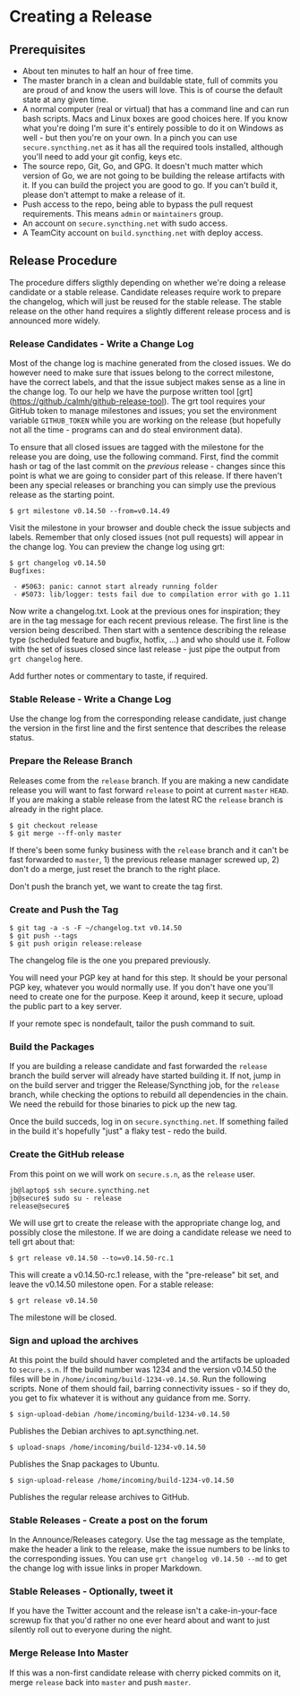 Creating a Release
==================

Prerequisites
-------------

-   About ten minutes to half an hour of free time.
-   The master branch in a clean and buildable state, full of commits
    you are proud of and know the users will love. This is of course the
    default state at any given time.
-   A normal computer (real or virtual) that has a command line and can
    run bash scripts. Macs and Linux boxes are good choices here. If you
    know what you\'re doing I\'m sure it\'s entirely possible to do it
    on Windows as well - but then you\'re on your own. In a pinch you
    can use `secure.syncthing.net` as it has all the required tools
    installed, although you\'ll need to add your git config, keys etc.
-   The source repo, Git, Go, and GPG. It doesn\'t much matter which
    version of Go, we are not going to be building the release artifacts
    with it. If you can build the project you are good to go. If you
    can\'t build it, please don\'t attempt to make a release of it.
-   Push access to the repo, being able to bypass the pull request
    requirements. This means `admin` or `maintainers` group.
-   An account on `secure.syncthing.net` with sudo access.
-   A TeamCity account on `build.syncthing.net` with deploy access.

Release Procedure
-----------------

The procedure differs sligthly depending on whether we\'re doing a
release candidate or a stable release. Candidate releases require work
to prepare the changelog, which will just be reused for the stable
release. The stable release on the other hand requires a slightly
different release process and is announced more widely.

### Release Candidates - Write a Change Log

Most of the change log is machine generated from the closed issues. We
do however need to make sure that issues belong to the correct
milestone, have the correct labels, and that the issue subject makes
sense as a line in the change log. To our help we have the purpose
written tool \[grt\](<https://github./calmh/github-release-tool>). The
grt tool requires your GitHub token to manage milestones and issues; you
set the environment variable `GITHUB_TOKEN` while you are working on the
release (but hopefully not all the time - programs can and do steal
environment data).

To ensure that all closed issues are tagged with the milestone for the
release you are doing, use the following command. First, find the commit
hash or tag of the last commit on the *previous* release - changes since
this point is what we are going to consider part of this release. If
there haven\'t been any special releases or branching you can simply use
the previous release as the starting point.

``` {.sourceCode .bash}
$ grt milestone v0.14.50 --from=v0.14.49
```

Visit the milestone in your browser and double check the issue subjects
and labels. Remember that only closed issues (not pull requests) will
appear in the change log. You can preview the change log using grt:

``` {.sourceCode .bash}
$ grt changelog v0.14.50
Bugfixes:

 - #5063: panic: cannot start already running folder
 - #5073: lib/logger: tests fail due to compilation error with go 1.11
```

Now write a changelog.txt. Look at the previous ones for inspiration;
they are in the tag message for each recent previous release. The first
line is the version being described. Then start with a sentence
describing the release type (scheduled feature and bugfix, hotfix, \...)
and who should use it. Follow with the set of issues closed since last
release - just pipe the output from `grt changelog` here.

Add further notes or commentary to taste, if required.

### Stable Release - Write a Change Log

Use the change log from the corresponding release candidate, just change
the version in the first line and the first sentence that describes the
release status.

### Prepare the Release Branch

Releases come from the `release` branch. If you are making a new
candidate release you will want to fast forward `release` to point at
current `master` `HEAD`. If you are making a stable release from the
latest RC the `release` branch is already in the right place.

``` {.sourceCode .bash}
$ git checkout release
$ git merge --ff-only master
```

If there\'s been some funky business with the `release` branch and it
can\'t be fast forwarded to `master`, 1) the previous release manager
screwed up, 2) don\'t do a merge, just reset the branch to the right
place.

Don\'t push the branch yet, we want to create the tag first.

### Create and Push the Tag

``` {.sourceCode .bash}
$ git tag -a -s -F ~/changelog.txt v0.14.50
$ git push --tags
$ git push origin release:release
```

The changelog file is the one you prepared previously.

You will need your PGP key at hand for this step. It should be your
personal PGP key, whatever you would normally use. If you don\'t have
one you\'ll need to create one for the purpose. Keep it around, keep it
secure, upload the public part to a key server.

If your remote spec is nondefault, tailor the push command to suit.

### Build the Packages

If you are building a release candidate and fast forwarded the `release`
branch the build server will already have started building it. If not,
jump in on the build server and trigger the Release/Syncthing job, for
the `release` branch, while checking the options to rebuild all
dependencies in the chain. We need the rebuild for those binaries to
pick up the new tag.

Once the build succeds, log in on `secure.syncthing.net`. If something
failed in the build it\'s hopefully \"just\" a flaky test - redo the
build.

### Create the GitHub release

From this point on we will work on `secure.s.n`, as the `release` user.

``` {.sourceCode .bash}
jb@laptop$ ssh secure.syncthing.net
jb@secure$ sudo su - release
release@secure$
```

We will use grt to create the release with the appropriate change log,
and possibly close the milestone. If we are doing a candidate release we
need to tell grt about that:

``` {.sourceCode .bash}
$ grt release v0.14.50 --to=v0.14.50-rc.1
```

This will create a v0.14.50-rc.1 release, with the \"pre-release\" bit
set, and leave the v0.14.50 milestone open. For a stable release:

``` {.sourceCode .bash}
$ grt release v0.14.50
```

The milestone will be closed.

### Sign and upload the archives

At this point the build should haver completed and the artifacts be
uploaded to `secure.s.n`. If the build number was 1234 and the version
v0.14.50 the files will be in `/home/incoming/build-1234-v0.14.50`. Run
the following scripts. None of them should fail, barring connectivity
issues - so if they do, you get to fix whatever it is without any
guidance from me. Sorry.

``` {.sourceCode .bash}
$ sign-upload-debian /home/incoming/build-1234-v0.14.50
```

Publishes the Debian archives to apt.syncthing.net.

``` {.sourceCode .bash}
$ upload-snaps /home/incoming/build-1234-v0.14.50
```

Publishes the Snap packages to Ubuntu.

``` {.sourceCode .bash}
$ sign-upload-release /home/incoming/build-1234-v0.14.50
```

Publishes the regular release archives to GitHub.

### Stable Releases - Create a post on the forum

In the Announce/Releases category. Use the tag message as the template,
make the header a link to the release, make the issue numbers to be
links to the corresponding issues. You can use
`grt changelog v0.14.50 --md` to get the change log with issue links in
proper Markdown.

### Stable Releases - Optionally, tweet it

If you have the Twitter account and the release isn\'t a
cake-in-your-face screwup fix that you\'d rather no one ever heard about
and want to just silently roll out to everyone during the night.

### Merge Release Into Master

If this was a non-first candidate release with cherry picked commits on
it, merge `release` back into `master` and push `master`.
